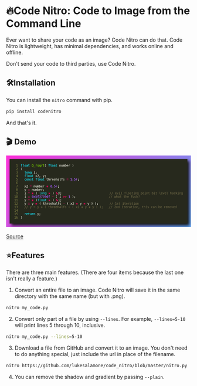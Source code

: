 # 🔥Code Nitro: Code to Image from the Command Line
Ever want to share your code as an image? Code Nitro can do that. Code Nitro is lightweight, has minimal dependencies, and works online and offline.

Don't send your code to third parties, use Code Nitro.

## 🛠️Installation
You can install the `nitro` command with pip.

```bash
pip install codenitro
```

And that's it.

## 🎬 Demo
![demonstration of the capabilities of code nitro](https://raw.githubusercontent.com/lukesalamone/code_nitro/master/demo.png)

[Source](https://en.wikipedia.org/wiki/Fast_inverse_square_root)

## ⭐Features
There are three main features. (There are four items because the last one isn't really a feature.)

1. Convert an entire file to an image. Code Nitro will save it in the same directory with the same name (but with .png).

```bash
nitro my_code.py
```

2. Convert only part of a file by using `--lines`. For example, `--lines=5-10` will print lines 5 through 10, inclusive.

```bash
nitro my_code.py --lines=5-10
```

3. Download a file from GitHub and convert it to an image. You don't need to do anything special, just include the url in place of the filename.

```bash
nitro https://github.com/lukesalamone/code_nitro/blob/master/nitro.py
```

4. You can remove the shadow and gradient by passing `--plain`.
